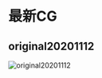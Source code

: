 # 最新CG

## original20201112

![original20201112](https://cdn.jsdelivr.net/gh/Rcrwrate/benghuai/.gitbook/assets/original20201112.png)



